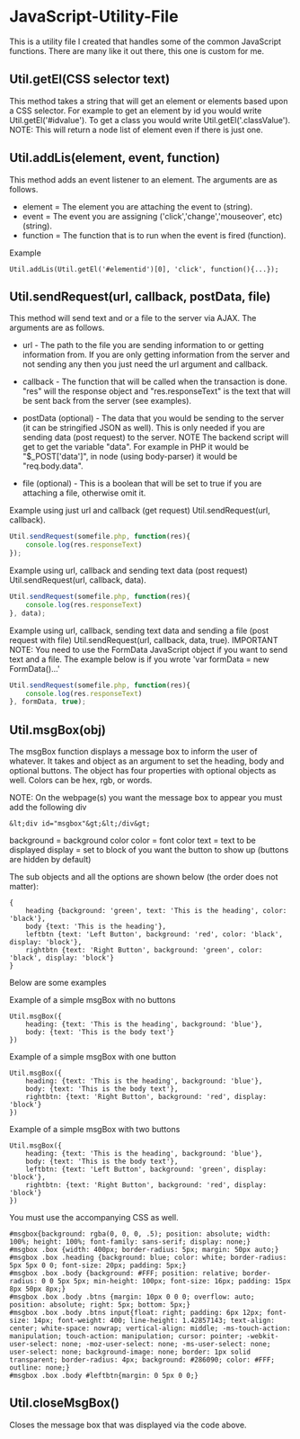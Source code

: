 # JavaScript-Utility-File
This is a utility file I created that handles some of the common JavaScript functions.  There are many like it out there, this one is custom for me.

## Util.getEl(CSS selector text)
This method takes a string that will get an element or elements based upon a CSS selector.  For example to get an element by id you would write Util.getEl('#idvalue').  To get a class you would write Util.getEl('.classValue').  NOTE: This will return a node list of element even if there is just one.

## Util.addLis(element, event, function)
This method adds an event listener to an element.  The arguments are as follows.

* element = The element you are attaching the event to (string).
* event = The event you are assigning ('click','change','mouseover', etc) (string).
* function = The function that is to run when the event is fired (function).

Example 
```
Util.addLis(Util.getEl('#elementid')[0], 'click', function(){...});
```

## Util.sendRequest(url, callback, postData, file)
This method will send text and or a file to the server via AJAX.  The arguments are as follows.

* url - The path to the file you are sending information to or getting information from. If you are only getting information from the server and not sending any then you just need the url argument and callback.

* callback  -  The function that will be called when the transaction is done. "res" will the response object and "res.responseText" is the text that will be sent back from the server (see examples).

* postData (optional) - The data that you would be sending to the server (it can be stringified JSON as well).  This is only needed if you are sending data (post request) to the server.  NOTE The backend script will get to get the variable "data".  For example in PHP it would be "$_POST['data']", in node (using body-parser) it would be "req.body.data".

* file (optional) - This is a boolean that will be set to true if you are attaching a file, otherwise omit it.

Example using just url and callback (get request) Util.sendRequest(url, callback).

```javascript
Util.sendRequest(somefile.php, function(res){
	console.log(res.responseText)
});
```

Example using url, callback and sending text data (post request) Util.sendRequest(url, callback, data).

```javascript
Util.sendRequest(somefile.php, function(res){
	console.log(res.responseText)
}, data);
```

Example using url, callback, sending text data and sending a file (post request with file) Util.sendRequest(url, callback, data, true).
IMPORTANT NOTE: You need to use the FormData JavaScript object if you want to send text and a file.  The example below is if you wrote 'var formData = new FormData()...'

```javascript
Util.sendRequest(somefile.php, function(res){
	console.log(res.responseText)
}, formData, true);
```

## Util.msgBox(obj)
The msgBox function displays a message box to inform the user of whatever.  It takes and object as an argument to set the heading, body and optional buttons.  The object has four properties with optional objects as well.  Colors can be hex, rgb, or words.

NOTE: On the webpage(s) you want the message box to appear you must add the following div

```
&lt;div id="msgbox"&gt;&lt;/div&gt;
```

background = background color
color = font color
text = text to be displayed
display = set to block of you want the button to show up (buttons are hidden by default)


 The sub objects and all the options are shown below (the order does not matter):

```
{
	heading {background: 'green', text: 'This is the heading', color: 'black'},
	body {text: 'This is the heading'},
	leftbtn {text: 'Left Button', background: 'red', color: 'black', display: 'block'},
	rightbtn {text: 'Right Button', background: 'green', color: 'black', display: 'block'}
}

```

Below are some examples

Example of a simple msgBox with no buttons

```
Util.msgBox({
	heading: {text: 'This is the heading', background: 'blue'},
	body: {text: 'This is the body text'}
})
```

Example of a simple msgBox with one button

```
Util.msgBox({
	heading: {text: 'This is the heading', background: 'blue'},
	body: {text: 'This is the body text'},
	rightbtn: {text: 'Right Button', background: 'red', display: 'block'}
})
```
Example of a simple msgBox with two buttons

```
Util.msgBox({
	heading: {text: 'This is the heading', background: 'blue'},
	body: {text: 'This is the body text'},
	leftbtn: {text: 'Left Button', background: 'green', display: 'block'},
	rightbtn: {text: 'Right Button', background: 'red', display: 'block'}
})
```
You must use the accompanying CSS as well.

```
#msgbox{background: rgba(0, 0, 0, .5); position: absolute; width: 100%; height: 100%; font-family: sans-serif; display: none;}
#msgbox .box {width: 400px; border-radius: 5px; margin: 50px auto;}
#msgbox .box .heading {background: blue; color: white; border-radius: 5px 5px 0 0; font-size: 20px; padding: 5px;}
#msgbox .box .body {background: #FFF; position: relative; border-radius: 0 0 5px 5px; min-height: 100px; font-size: 16px; padding: 15px 8px 50px 8px;}
#msgbox .box .body .btns {margin: 10px 0 0 0; overflow: auto; position: absolute; right: 5px; bottom: 5px;}
#msgbox .box .body .btns input{float: right; padding: 6px 12px; font-size: 14px; font-weight: 400; line-height: 1.42857143; text-align: center; white-space: nowrap; vertical-align: middle; -ms-touch-action: manipulation; touch-action: manipulation; cursor: pointer; -webkit-user-select: none; -moz-user-select: none; -ms-user-select: none; user-select: none; background-image: none; border: 1px solid transparent; border-radius: 4px; background: #286090; color: #FFF; outline: none;}
#msgbox .box .body #leftbtn{margin: 0 5px 0 0;}
```

## Util.closeMsgBox()
Closes the message box that was displayed via the code above.


